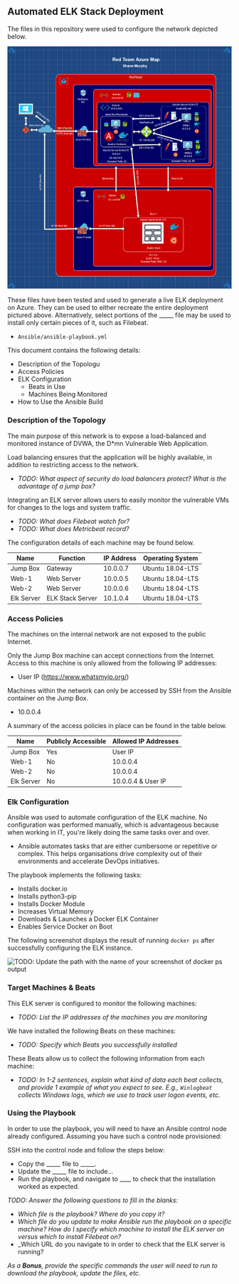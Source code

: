 ## Automated ELK Stack Deployment

The files in this repository were used to configure the network depicted below.

![](Images/RedTeamAzureMap.png)

These files have been tested and used to generate a live ELK deployment on Azure. They can be used to either recreate the entire deployment pictured above. Alternatively, select portions of the _____ file may be used to install only certain pieces of it, such as Filebeat.

  - `Ansible/ansible-playbook.yml`

This document contains the following details:
- Description of the Topologu
- Access Policies
- ELK Configuration
  - Beats in Use
  - Machines Being Monitored
- How to Use the Ansible Build


### Description of the Topology

The main purpose of this network is to expose a load-balanced and monitored instance of DVWA, the D*mn Vulnerable Web Application.

Load balancing ensures that the application will be highly available, in addition to restricting access to the network.
- _TODO: What aspect of security do load balancers protect? What is the advantage of a jump box?_

Integrating an ELK server allows users to easily monitor the vulnerable VMs for changes to the logs and system traffic.
- _TODO: What does Filebeat watch for?_
- _TODO: What does Metricbeat record?_

The configuration details of each machine may be found below.

| Name       | Function         | IP Address | Operating System |
|------------|------------------|------------|------------------|
| Jump Box   | Gateway          | 10.0.0.7   | Ubuntu 18.04-LTS |
| Web-1      | Web Server       | 10.0.0.5   | Ubuntu 18.04-LTS |
| Web-2      | Web Server       | 10.0.0.6   | Ubuntu 18.04-LTS |
| Elk Server | ELK Stack Server | 10.1.0.4   | Ubuntu 18.04-LTS |

### Access Policies

The machines on the internal network are not exposed to the public Internet. 

Only the Jump Box machine can accept connections from the Internet. Access to this machine is only allowed from the following IP addresses:
- User IP (https://www.whatsmyip.org/)

Machines within the network can only be accessed by SSH from the Ansible container on the Jump Box.
- 10.0.0.4

A summary of the access policies in place can be found in the table below.

| Name       | Publicly Accessible  | Allowed IP Addresses |
|------------|----------------------|----------------------|
| Jump Box   | Yes                  | User IP              |
| Web-1      | No                   | 10.0.0.4             |
| Web-2      | No                   | 10.0.0.4             |
| Elk Server | No                   | 10.0.0.4 & User IP   |

### Elk Configuration

Ansible was used to automate configuration of the ELK machine. No configuration was performed manually, which is advantageous because when working in IT, you're likely doing the same tasks over and over. 

- Ansible automates tasks that are either cumbersome or repetitive or complex. This helps organisations drive complexity out of their environments and accelerate DevOps initiatives.

The playbook implements the following tasks:
- Installs docker.io
- Installs python3-pip
- Installs Docker Module
- Increases Virtual Memory
- Downloads & Launches a Docker ELK Container
- Enables Service Docker on Boot

The following screenshot displays the result of running `docker ps` after successfully configuring the ELK instance.

![TODO: Update the path with the name of your screenshot of docker ps output](Images/docker_ps_output.png)

### Target Machines & Beats
This ELK server is configured to monitor the following machines:
- _TODO: List the IP addresses of the machines you are monitoring_

We have installed the following Beats on these machines:
- _TODO: Specify which Beats you successfully installed_

These Beats allow us to collect the following information from each machine:
- _TODO: In 1-2 sentences, explain what kind of data each beat collects, and provide 1 example of what you expect to see. E.g., `Winlogbeat` collects Windows logs, which we use to track user logon events, etc._

### Using the Playbook
In order to use the playbook, you will need to have an Ansible control node already configured. Assuming you have such a control node provisioned: 

SSH into the control node and follow the steps below:
- Copy the _____ file to _____.
- Update the _____ file to include...
- Run the playbook, and navigate to ____ to check that the installation worked as expected.

_TODO: Answer the following questions to fill in the blanks:_
- _Which file is the playbook? Where do you copy it?_
- _Which file do you update to make Ansible run the playbook on a specific machine? How do I specify which machine to install the ELK server on versus which to install Filebeat on?_
- _Which URL do you navigate to in order to check that the ELK server is running?

_As a **Bonus**, provide the specific commands the user will need to run to download the playbook, update the files, etc._